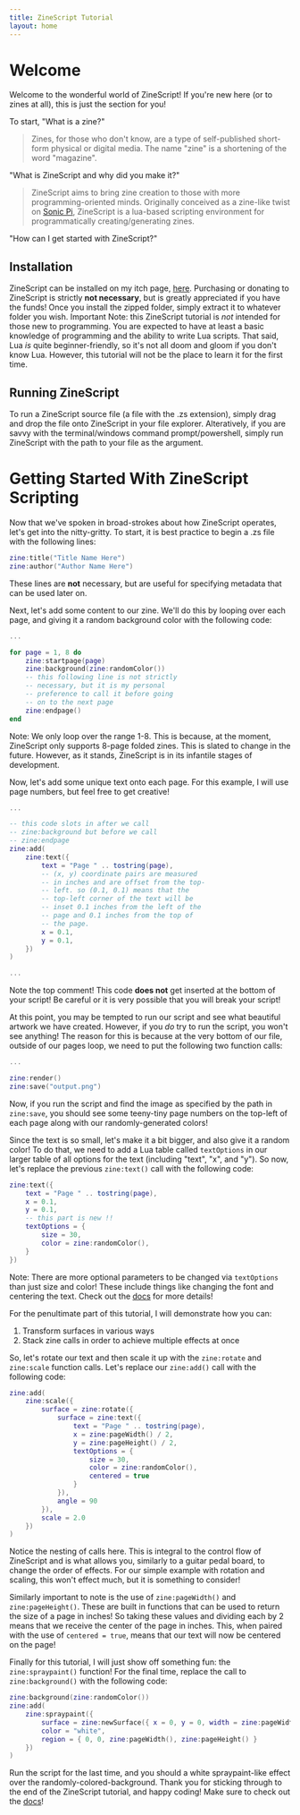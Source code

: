 ```yaml
---
title: ZineScript Tutorial
layout: home
---
```


# Welcome

Welcome to the wonderful world of ZineScript! If you're new here (or to zines at all), this is just the section for you!

To start, "What is a zine?"

> Zines, for those who don't know, are a type of self-published short-form physical or digital media. The name "zine" is a shortening of the word "magazine".

"What is ZineScript and why did you make it?"

> ZineScript aims to bring zine creation to those with more programming-oriented minds. Originally conceived as a zine-like twist on [Sonic Pi](https://sonic-pi.net/), ZineScript is a lua-based scripting environment for programmatically creating/generating zines.

"How can I get started with ZineScript?"

## Installation

ZineScript can be installed on my itch page, [here](https://cmdrapollo.itch.io/ZineScript/). Purchasing or donating to ZineScript is strictly **not necessary**, but is greatly appreciated if you have the funds! Once you install the zipped folder, simply extract it to whatever folder you wish. Important Note: this ZineScript tutorial is *not* intended for those new to programming. You are expected to have at least a basic knowledge of programming and the ability to write Lua scripts. That said, Lua *is* quite beginner-friendly, so it's not all doom and gloom if you don't know Lua. However, this tutorial will not be the place to learn it for the first time.

## Running ZineScript

To run a ZineScript source file (a file with the .zs extension), simply drag and drop the file onto ZineScript in your file explorer. Alteratively, if you are savvy with the terminal/windows command prompt/powershell, simply run ZineScript with the path to your file as the argument.

# Getting Started With ZineScript Scripting

Now that we've spoken in broad-strokes about how ZineScript operates, let's get into the nitty-gritty. To start, it is best practice to begin a .zs file with the following lines:

```lua
zine:title("Title Name Here")
zine:author("Author Name Here")
```

These lines are **not** necessary, but are useful for specifying metadata that can be used later on.

Next, let's add some content to our zine. We'll do this by looping over each page, and giving it a random background color with the following code:

```lua
...

for page = 1, 8 do
    zine:startpage(page)
    zine:background(zine:randomColor())
    -- this following line is not strictly
    -- necessary, but it is my personal
    -- preference to call it before going
    -- on to the next page
    zine:endpage()
end
```

Note: We only loop over the range 1-8. This is because, at the moment, ZineScript only supports 8-page folded zines. This is slated to change in the future. However, as it stands, ZineScript is in its infantile stages of development.

Now, let's add some unique text onto each page. For this example, I will use page numbers, but feel free to get creative!

```lua
...

-- this code slots in after we call
-- zine:background but before we call
-- zine:endpage
zine:add(
    zine:text({
        text = "Page " .. tostring(page),
        -- (x, y) coordinate pairs are measured
        -- in inches and are offset from the top-
        -- left. so (0.1, 0.1) means that the
        -- top-left corner of the text will be
        -- inset 0.1 inches from the left of the
        -- page and 0.1 inches from the top of
        -- the page.
        x = 0.1,
        y = 0.1,
    })
)

...
```

Note the top comment! This code **does not** get inserted at the bottom of your script! Be careful or it is very possible that you will break your script!

At this point, you may be tempted to run our script and see what beautiful artwork we have created. However, if you *do* try to run the script, you won't see anything! The reason for this is because at the very bottom of our file, outside of our pages loop, we need to put the following two function calls:

```lua
...

zine:render()
zine:save("output.png")
```

Now, if you run the script and find the image as specified by the path in `zine:save`, you should see some teeny-tiny page numbers on the top-left of each page along with our randomly-generated colors!

Since the text is so small, let's make it a bit bigger, and also give it a random color! To do that, we need to add a Lua table called `textOptions` in our larger table of all options for the text (including "text", "x", and "y"). So now, let's replace the previous `zine:text()` call with the following code:

```lua
zine:text({
    text = "Page " .. tostring(page),
    x = 0.1,
    y = 0.1,
    -- this part is new !!
    textOptions = {
        size = 30,
        color = zine:randomColor(),
    }
})
```

Note: There are more optional parameters to be changed via `textOptions` than just size and color! These include things like changing the font and centering the text. Check out the [docs](documentation/) for more details!

For the penultimate part of this tutorial, I will demonstrate how you can:
1. Transform surfaces in various ways
2. Stack zine calls in order to achieve multiple effects at once

So, let's rotate our text and then scale it up with the `zine:rotate` and `zine:scale` function calls. Let's replace our `zine:add()` call with the following code:

```lua
zine:add(
    zine:scale({
        surface = zine:rotate({
            surface = zine:text({
                text = "Page " .. tostring(page),
                x = zine:pageWidth() / 2,
                y = zine:pageHeight() / 2,
                textOptions = {
                    size = 30,
                    color = zine:randomColor(),
                    centered = true
                }
            }),
            angle = 90
        }),
        scale = 2.0
    })
)
```

Notice the nesting of calls here. This is integral to the control flow of ZineScript and is what allows you, similarly to a guitar pedal board, to change the order of effects. For our simple example with rotation and scaling, this won't effect much, but it is something to consider!

Similarly important to note is the use of `zine:pageWidth()` and `zine:pageHeight()`. These are built in functions that can be used to return the size of a page in inches! So taking these values and dividing each by 2 means that we receive the center of the page in inches. This, when paired with the use of `centered = true`, means that our text will now be centered on the page!

Finally for this tutorial, I will just show off something fun: the `zine:spraypaint()` function! For the final time, replace the call to `zine:background()` with the following code:

```lua
zine:background(zine:randomColor())
zine:add(
    zine:spraypaint({
        surface = zine:newSurface({ x = 0, y = 0, width = zine:pageWidth(), height = zine:pageHeight() }),
        color = "white",
        region = { 0, 0, zine:pageWidth(), zine:pageHeight() }
    })
)
```

Run the script for the last time, and you should a white spraypaint-like effect over the randomly-colored-background. Thank you for sticking through to the end of the ZineScript tutorial, and happy coding! Make sure to check out the [docs](../documentation/)!